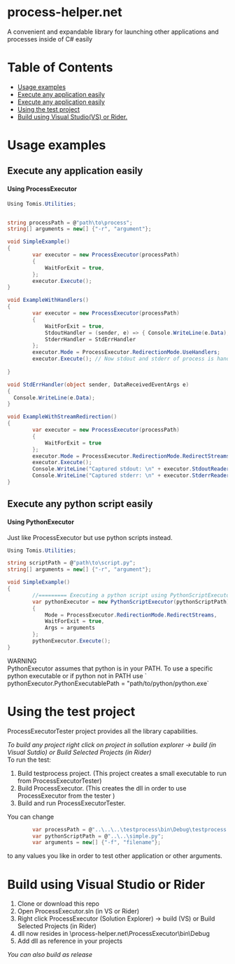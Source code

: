 # process-helper.net
A convenient and expandable library for launching other applications and processes inside of C# easily

# Table of Contents

* [Usage examples](#usage-examples)
 * [Execute any application easily](#execute-any-python-script-easily)
 * [Execute any application easily](#execute-any-python-script-easily)
* [Using the test project](#using-the-test-project)
* [Build using Visual Studio(VS) or Rider.](#build-using-visual-studio-or-Rider)
# Usage examples
## Execute any application easily
#### Using ProcessExecutor 
```csharp
Using Tomis.Utilities;


string processPath = @"path\to\process";
string[] arguments = new[] {"-r", "argument"};

void SimpleExample()
{ 
        var executor = new ProcessExecutor(processPath)
        {
            WaitForExit = true,
        };
        executor.Execute();
}

void ExampleWithHandlers()
{
        var executor = new ProcessExecutor(processPath)
        {
            WaitForExit = true,
            StdoutHandler = (sender, e) => { Console.WriteLine(e.Data);},
            StderrHandler = StdErrHandler
        };
        executor.Mode = ProcessExecutor.RedirectionMode.UseHandlers;
        executor.Execute(); // Now stdout and stderr of process is handled by provided handlers
        
}

void StdErrHandler(object sender, DataReceivedEventArgs e)
{
  Console.WriteLine(e.Data);
}

void ExampleWithStreamRedirection()
{
        var executor = new ProcessExecutor(processPath)
        {
            WaitForExit = true
        };
        executor.Mode = ProcessExecutor.RedirectionMode.RedirectStreams;
        executor.Execute();
        Console.WriteLine("Captured stdout: \n" + executor.StdoutReader.ReadToEnd());
        Console.WriteLine("Captured stderr: \n" + executor.StderrReader.ReadToEnd());      
}
```

## Execute any python script easily
#### Using PythonExecutor 
Just like ProcessExecutor but use python scripts instead.

```csharp
Using Tomis.Utilities;

string scriptPath = @"path\to\script.py";
string[] arguments = new[] {"-r", "argument"};

void SimpleExample()
{ 
        //========= Executing a python script using PythonScriptExecutor =============
        var pythonExecutor = new PythonScriptExecutor(pythonScriptPath)
        {
            Mode = ProcessExecutor.RedirectionMode.RedirectStreams,
            WaitForExit = true,
            Args = arguments
        };
        pythonExecutor.Execute();
}

```

<aside class="notice">
WARNING 
</aside>
PythonExecutor assumes that python is in your PATH. To use a specific python executable or if python not in PATH use
` pythonExecutor.PythonExecutablePath = "path/to/python/python.exe`

# Using the test project
ProcessExecutorTester project provides all the library capabilities. 

*To build any project right click on project in sollution explorer -> build (in Visual Sutdio) or Build Selected Projects (in Rider)*  
To run the test:
1) Build testprocess project. (This project creates a small executable to run from ProcessExecutorTester)
2) Build ProcessExecutor. (This creates the dll in order to use ProcessExecutor from the tester )
3) Build and run ProcessExecutorTester.

You can change 
```csharp
        var processPath = @"..\..\..\testprocess\bin\Debug\testprocess.exe";
        var pythonScriptPath = @"..\..\simple.py";
        var arguments = new[] {"-f", "filename"};
```
to any values you like in order to test other application or other arguments.

# Build using Visual Studio or Rider
1) Clone or download this repo
2) Open ProcessExecutor.sln (in VS or Rider)
3) Right click ProcessExecutor (Solution Explorer) -> build (VS) or Build Selected Projects (in Rider)
4) dll now resides in <clone-directory>\process-helper.net\ProcessExecutor\bin\Debug
6) Add dll as reference in your projects  
  
*You can also build as release*
